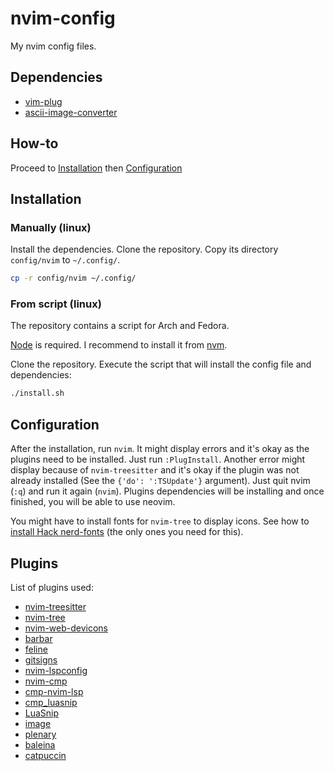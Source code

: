 # nvim-config

My nvim config files.

## Dependencies

- [vim-plug](https://github.com/junegunn/vim-plug)
- [ascii-image-converter](https://github.com/TheZoraiz/ascii-image-converter)

## How-to

Proceed to [Installation](#Installation) then [Configuration](#Configuration)

## Installation

### Manually (linux)

Install the dependencies. Clone the repository. Copy its directory `config/nvim` to `~/.config/`.
```sh
cp -r config/nvim ~/.config/
```

### From script (linux)

The repository contains a script for Arch and Fedora. 

[Node](https://nodejs.org/en/) is required. I recommend to install it from [nvm](https://github.com/nvm-sh/nvm).

Clone the repository. Execute the script that will install the config file and dependencies:
```sh
./install.sh
```

## Configuration

After the installation, run `nvim`. It might display errors and it's okay as the plugins need to be installed. Just run `:PlugInstall`. Another error might display because of `nvim-treesitter` and it's okay if the plugin was not already installed (See the `{'do': ':TSUpdate'}` argument). Just quit nvim (`:q`) and run it again (`nvim`). Plugins dependencies will be installing and once finished, you will be able to use neovim.

You might have to install fonts for `nvim-tree` to display icons.
See how to [install Hack nerd-fonts](https://github.com/ryanoasis/nerd-fonts#option-3-install-script) (the only ones you need for this).

## Plugins

List of plugins used:

- [nvim-treesitter](https://github.com/nvim-treesitter/nvim-treesitter)
- [nvim-tree](https://github.com/nvim-tree/nvim-tree.lua)
- [nvim-web-devicons](https://github.com/nvim-tree/nvim-web-devicons)
- [barbar](https://github.com/romgrk/barbar.nvim)
- [feline](https://github.com/feline-nvim/feline.nvim)
- [gitsigns](https://github.com/lewis6991/gitsigns.nvim)
- [nvim-lspconfig](https://github.com/neovim/nvim-lspconfig)
- [nvim-cmp](https://github.com/hrsh7th/nvim-cmp)
- [cmp-nvim-lsp](https://github.com/hrsh7th/cmp-nvim-lsp)
- [cmp_luasnip](https://github.com/saadparwaiz1/cmp_luasnip)
- [LuaSnip](https://github.com/L3MON4D3/LuaSnip)
- [image](https://github.com/samodostal/image.nvim)
- [plenary](https://github.com/nvim-lua/plenary.nvim)
- [baleina](https://github.com/m00qek/baleia.nvim)
- [catpuccin](https://github.com/catppuccin/nvim)


